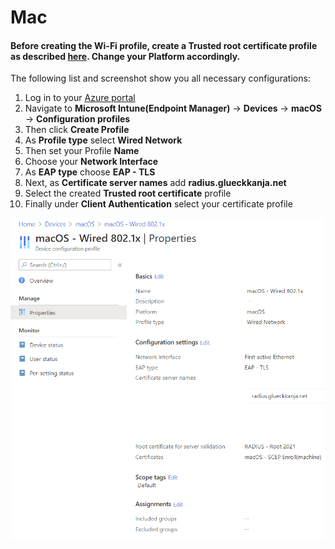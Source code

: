 # Mac

#### Before creating the **Wi-Fi** profile, create a **Trusted root certificate** profile as described [**here**](https://glueckkanja.gitbook.io/radius-as-a-service/how-to-use/intune-wifi-deployment/windows#server-certificate). Change your **Platform** accordingly.

The following list and screenshot show you all necessary configurations:

1. Log in to your [Azure portal](https://porta.azure.com)
2. Navigate to **Microsoft Intune\(Endpoint Manager\)** -&gt; **Devices** -&gt; **macOS** -&gt; **Configuration profiles**
3. Then click **Create Profile**
4. As **Profile type** select **Wired Network**
5. Then set your Profile **Name**
6. Choose your **Network Interface**
7. As **EAP type** choose **EAP - TLS**
8. Next, as **Certificate server names** add **radius.glueckkanja.net**
9. Select the created **Trusted root certificate** profile
10. Finally under **Client Authentication** select your certificate profile

![](../../.gitbook/assets/image%20%2820%29.png)

